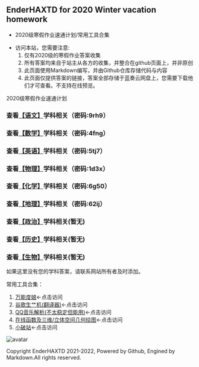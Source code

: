 ## EnderHAXTD  for 2020 Winter vacation homework 
- 2020级寒假作业速通计划/常用工具合集
* 访问本站，您需要注意:
  1.  仅有2020级的寒假作业答案收集
  2.  所有答案均来自于站主从各方的收集，并整合在github页面上，并非原创
  3.  此页面使用Markdown编写，并由Github仓库存储代码与内容
  4.  此页面仅提供答案的链接，答案全部存储于蓝奏云网盘上，您需要下载他们才可查看。不支持在线预览。

2020级寒假作业速通计划
### 查看[【语文】](https://endertd.lanzouj.com/b01d4c0pg)学科相关（密码:9rh9）
### 查看[【数学】](https://endertd.lanzouj.com/b01d4c0vc)学科相关（密码:4fng）
### 查看[【英语】](https://endertd.lanzouj.com/b01d4c12j)学科相关（密码:5tj7）
### 查看[【物理】](https://endertd.lanzouj.com/b01d4c15c)学科相关（密码:1d3x）
### 查看[【化学】](https://endertd.lanzouj.com/b01d4c19g)学科相关（密码:6g50）
### 查看[【地理】](https://endertd.lanzouj.com/b01d4c1bi)学科相关（密码:62ij）
### 查看[【政治】](https://www.baidu.com/)学科相关(暂无)
### 查看[【历史】](https://www.baidu.com/)学科相关(暂无)
### 查看[【生物】](https://www.baidu.com/)学科相关(暂无)
如果这里没有您的学科答案，请联系网站所有者及时添加。

常用工具合集：
1. [万能度娘](https://www.baidu.com/)<-点击访问
2. [谷歌生艹机(翻译器)](https://translate.google.cn/)<-点击访问
3. [QQ音乐解析(不太稳定但能用)](https://music.sonimei.cn/)<-点击访问
4. [在线函数及三维/立体空间几何绘图](https://www.geogebra.org/)<-点击访问
5. [小破站](https://www.bilibili.com/)<-点击访问

![avatar](https://nimg.ws.126.net/?url=http%3A%2F%2Fdingyue.ws.126.net%2F2021%2F0503%2F06af7080j00qsidbt000tc000kq00nqc.jpg&thumbnail=650x2147483647&quality=80&type=jpg)

Copyright EnderHAXTD 2021-2022, Powered by Github, Engined by Markdown.All rights reserved.
